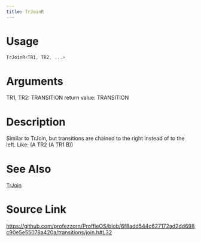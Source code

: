 ```yaml
---
title: TrJoinR
---
```


# Usage
```cpp
TrJoinR<TR1, TR2, ...>
```

# Arguments
TR1, TR2: TRANSITION
return value: TRANSITION

# Description
Similar to TrJoin, but transitions are chained
to the right instead of to the left. Like:
(A TR2 (A TR1 B))

# See Also
[TrJoin](/config/transitions/TrJoin.html)

# Source Link
https://github.com/profezzorn/ProffieOS/blob/6f8add544c627172ad2dd698c90e5e55078a420a/transitions/join.h#L32

